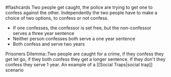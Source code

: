 #flashcards
Two people get caught, the police are trying to get one to confess against the other. Independently the two people have to make a choice of two options, to confess or not confess. 
* If one confesses, the confessor is set free, but the non-confessor serves a three year sentence
* Neither person confesses both serve a one year sentence
* Both confess and serve two years

Prisoners Dilemma::Two people are caught for a crime, if they confess they get let go, if they both confess they get a longer sentence. If they don't they confess they serve 1 year. An example of a [[Social Traps|social trap]] scenario

